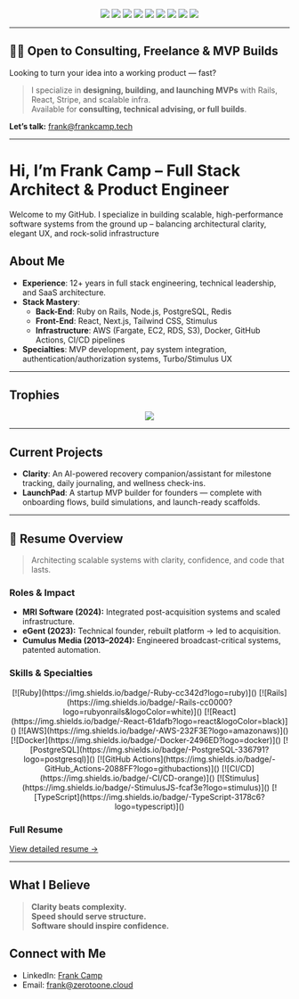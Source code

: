 <p align="center">
  <img src="https://img.shields.io/badge/Ruby_on_Rails-7.1.2-cc0000?style=for-the-badge&logo=rubyonrails&logoColor=white" />
  <img src="https://img.shields.io/badge/React-18.2.0-61DAFB?style=for-the-badge&logo=react&logoColor=black" />
  <img src="https://img.shields.io/badge/AWS-Fargate-orange?style=for-the-badge&logo=amazonaws&logoColor=white" />
  <img src="https://img.shields.io/badge/Docker-2496ED?style=for-the-badge&logo=docker&logoColor=white" />
  <img src="https://img.shields.io/badge/TailwindCSS-3.x-06B6D4?style=for-the-badge&logo=tailwindcss" />
    <img src="https://img.shields.io/badge/Rails%20Dev-since%202012-cc0000?style=for-the-badge&logo=rubyonrails&logoColor=white" />
  <img src="https://img.shields.io/badge/Available-Freelance%20%7C%20MVP%20Builds-22c55e?style=for-the-badge&logo=briefcase" />
  <img src="https://img.shields.io/badge/Based%20in-Denver%2C%20CO-0ea5e9?style=for-the-badge&logo=location-dot" />
  <img src="https://img.shields.io/badge/Contact-frank@frankcamp.tech-black?style=for-the-badge&logo=gmail" />
</p>

---

## 🧑‍💻 Open to Consulting, Freelance & MVP Builds

Looking to turn your idea into a working product — fast?

> I specialize in **designing, building, and launching MVPs** with Rails, React, Stripe, and scalable infra.  
> Available for **consulting, technical advising, or full builds**.

**Let’s talk:** [frank@frankcamp.tech](mailto:frank@frankcamp.tech)

---

# Hi, I’m Frank Camp – Full Stack Architect & Product Engineer

Welcome to my GitHub. I specialize in building scalable, high-performance software systems from the ground up – balancing architectural clarity, elegant UX, and rock-solid infrastructure

## About Me

- **Experience**: 12+ years in full stack engineering, technical leadership, and SaaS architecture.
- **Stack Mastery**:
  - **Back-End**: Ruby on Rails, Node.js, PostgreSQL, Redis
  - **Front-End**: React, Next.js, Tailwind CSS, Stimulus
  - **Infrastructure**: AWS (Fargate, EC2, RDS, S3), Docker, GitHub Actions, CI/CD pipelines
- **Specialties**: MVP development, pay system integration, authentication/authorization systems, Turbo/Stimulus UX

---

## Trophies

<p align="center">
  <img src="https://github-profile-trophy.vercel.app/?username=roaring-lion-33&theme=darkhub&no-bg=true&margin-w=10&margin-h=10" />
</p>

---

## Current Projects

- **Clarity**: An AI-powered recovery companion/assistant for milestone tracking, daily journaling, and wellness check-ins.
- **LaunchPad**: A startup MVP builder for founders — complete with onboarding flows, build simulations, and launch-ready scaffolds.

---

## 🧾 Resume Overview

> Architecting scalable systems with clarity, confidence, and code that lasts.

### Roles & Impact
- **MRI Software (2024):** Integrated post-acquisition systems and scaled infrastructure.
- **eGent (2023):** Technical founder, rebuilt platform → led to acquisition.
- **Cumulus Media (2013–2024):** Engineered broadcast-critical systems, patented automation.

### Skills & Specialties

<p align="center">
[![Ruby](https://img.shields.io/badge/-Ruby-cc342d?logo=ruby)]()  
[![Rails](https://img.shields.io/badge/-Rails-cc0000?logo=rubyonrails&logoColor=white)]()  
[![React](https://img.shields.io/badge/-React-61dafb?logo=react&logoColor=black)]()  
[![AWS](https://img.shields.io/badge/-AWS-232F3E?logo=amazonaws)]()  
[![Docker](https://img.shields.io/badge/-Docker-2496ED?logo=docker)]()  
[![PostgreSQL](https://img.shields.io/badge/-PostgreSQL-336791?logo=postgresql)]()  
[![GitHub Actions](https://img.shields.io/badge/-GitHub_Actions-2088FF?logo=githubactions)]()  
[![CI/CD](https://img.shields.io/badge/-CI/CD-orange)]()  
[![Stimulus](https://img.shields.io/badge/-StimulusJS-fcaf3e?logo=stimulus)]()  
[![TypeScript](https://img.shields.io/badge/-TypeScript-3178c6?logo=typescript)]()
</p>

### Full Resume

[View detailed resume →](https://github.com/roaring-lion-33/RESUME.md)

---

## What I Believe

> **Clarity beats complexity.**  
> **Speed should serve structure.**  
> **Software should inspire confidence.**

## Connect with Me

- LinkedIn: [Frank Camp](https://www.linkedin.com/in/frankcamp/)
- Email: [frank@zerotoone.cloud](mailto:frank@zerotoone.cloud)
